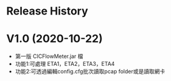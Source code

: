 # Release History
# V1.0 (2020-10-22)
- 第一版 CICFlowMeter.jar 檔
- 功能1:可處理 ETA1，ETA2，ETA3，ETA4
- 功能2:可透過編輯config.cfg批次讀取pcap folder或是讀取網卡
